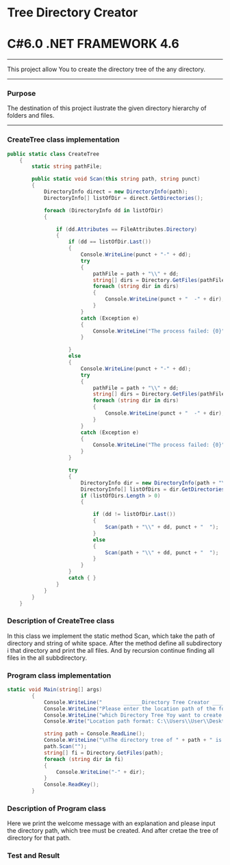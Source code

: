 # 
# Tree Directory Creator
# C#6.0  .NET FRAMEWORK 4.6

----

This project allow You to create the directory tree of the any directory.

----

### Purpose

The destination of this project ilustrate the given directory hierarchy of folders and files.

----
### CreateTree class implementation
```c#
public static class CreateTree
    {
        static string pathFile;

        public static void Scan(this string path, string punct)
        {
            DirectoryInfo direct = new DirectoryInfo(path);
            DirectoryInfo[] listOfDir = direct.GetDirectories(); 

            foreach (DirectoryInfo dd in listOfDir) 
            {

                if (dd.Attributes == FileAttributes.Directory) 
                {              
                    if (dd == listOfDir.Last())
                    {
                        Console.WriteLine(punct + "-" + dd);
                        try
                        {
                            pathFile = path + "\\" + dd;
                            string[] dirs = Directory.GetFiles(pathFile);
                            foreach (string dir in dirs)
                            {
                                Console.WriteLine(punct + "  -" + dir);
                            }
                        }
                        catch (Exception e)
                        {
                            Console.WriteLine("The process failed: {0}", e.ToString());
                        }

                    }
                    else
                    {
                        Console.WriteLine(punct + "-" + dd);
                        try
                        {
                            pathFile = path + "\\" + dd;
                            string[] dirs = Directory.GetFiles(pathFile);
                            foreach (string dir in dirs)
                            {
                                Console.WriteLine(punct + "  -" + dir);
                            }
                        }
                        catch (Exception e)
                        {
                            Console.WriteLine("The process failed: {0}", e.ToString());
                        }
                    }

                    try 
                    {
                        DirectoryInfo dir = new DirectoryInfo(path + "\\" + dd);
                        DirectoryInfo[] listOfDirs = dir.GetDirectories();
                        if (listOfDirs.Length > 0)
                        {

                            if (dd != listOfDir.Last())
                            {
                                Scan(path + "\\" + dd, punct + "  ");
                            }
                            else
                            {
                                Scan(path + "\\" + dd, punct + "  ");
                            }
                        }
                    }
                    catch { }               
                }
            }
        }
    }
```
### Description of CreateTree class
In this class we implement the static method Scan, which take the path of directory and string of white space. After the method define all subdirectory i that directory and print the all files. And by recursion continue finding all files in the all subbdirectory.

### Program class implementation
```c#
static void Main(string[] args)
        {
            Console.WriteLine("       ______Directory Tree Creator ______\n");
            Console.WriteLine("Please enter the location path of the folder,");
            Console.WriteLine("which Directory Tree Yoy want to create.");
            Console.Write("Location path format: C:\\Users\\User\\Desktop\\translate.txt): ");

            string path = Console.ReadLine();
            Console.WriteLine("\nThe directory tree of " + path + " is: \n");
            path.Scan("");
            string[] fi = Directory.GetFiles(path);
            foreach (string dir in fi)
            {
                Console.WriteLine("-" + dir);
            }
            Console.ReadKey();
        }

```
### Description of Program class
Here we print the welcome message with an explanation and please input the directory path, which tree must be created. And after cretae the tree of directory for that path.

### Test and Result



